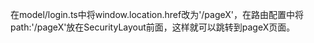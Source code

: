 在model/login.ts中将window.location.href改为'/pageX'，在路由配置中将path:'/pageX'放在SecurityLayout前面，这样就可以跳转到pageX页面。

